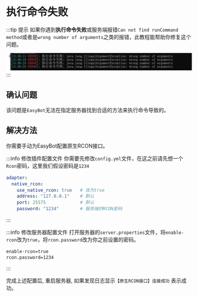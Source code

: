 # 执行命令失败

:::tip 提示
如果你遇到**执行命令失败**或服务端报错`Can not find runCommand method`或者是`wrong number of arguments`之类的报错，此教程能帮助你修复这个问题。

![](./image/err.png)
:::

## 确认问题

该问题是`EasyBot`无法在指定服务器找到合适的方法来执行命令导致的。

## 解决方法

你需要手动为EasyBot配置原生RCON接口。

:::info 修改插件配置文件
你需要先修改`config.yml`文件，在这之前请先想一个`Rcon`密码，这里我们假设密码是`1234`


```yml
adapter:
  native_rcon:
    use_native_rcon: true   # 改为true
    address: "127.0.0.1"    # 默认
    port: 25575             # 默认
    password: "1234"        # 服务端的RCON密码
```
:::

:::info 修改服务器配置文件
打开服务器的`server.properties`文件，将`enable-rcon`改为`true`，将`rcon.password`改为你之前设置的密码。

```properties
enable-rcon=true
rcon.password=1234
```
:::

完成上述配置后, 重启服务器, 如果发现日志显示`【原生RCON接口】连接成功` 表示成功。

